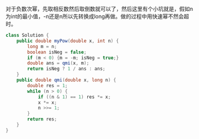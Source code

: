 对于负数次幂，先取相反数然后取倒数就可以了，然后这里有个小坑就是，假如n为int的最小值，-n还是n所以先转换成long再做。做的过程中用快速幂不然会超时。

```java
class Solution {
    public double myPow(double x, int n) {
        long m = n;
        boolean isNeg = false;
        if (m < 0) {m = -m; isNeg = true;}
        double ans = qmi(x, m);
        return isNeg ? 1 / ans : ans;
    }
    public double qmi(double x, long n) {
        double res = 1;
        while (n > 0) {
            if ((n & 1) == 1) res *= x;
            x *= x;
            n >>= 1;
        }
        return res;
    }
}
```